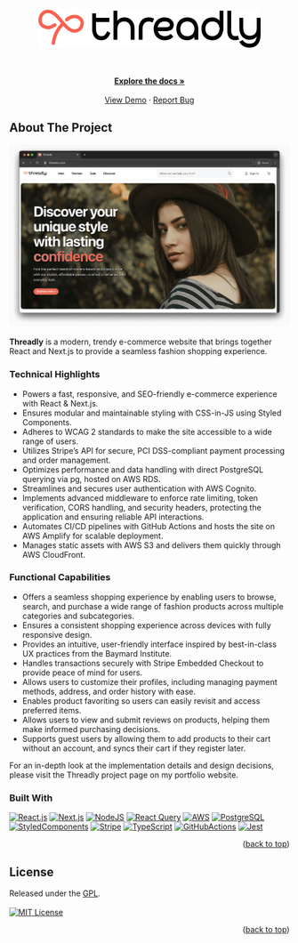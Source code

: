 <a name="readme-top"></a>

<!-- PROJECT LOGO -->
<br />
<div align="center">
<a href="https://github.com/jwinr/threadly">
<picture>
      <source media="(prefers-color-scheme: dark)" srcset="assets/logo_small_dark.png">
      <source media="(prefers-color-scheme: light)" srcset="assets/logo_small.png">
      <img src="assets/logo_small.png" alt="Threadly Logo" width="400">
    </picture>
    </a>
  <p align="center">
    <br />
    <br />
    <a href="https://github.com/jwinr/threadly"><strong>Explore the docs »</strong></a>
    <br />
    <br />
    <a href="https://github.com/jwinr/threadly">View Demo</a>
    ·
    <a href="https://github.com/jwinr/threadly/issues">Report Bug</a>
  </p>
</div>

<!-- ABOUT THE PROJECT -->

## About The Project

<div align="center">
  <a href="https://github.com/jwinr/threadly">
    <img src="assets/landing_page.png" alt="Threadly Landing Page" />
  </a>
</div>
<br />
<b>Threadly</b> is a modern, trendy e-commerce website that brings together React and Next.js to provide a seamless fashion shopping experience.

### Technical Highlights

- Powers a fast, responsive, and SEO-friendly e-commerce experience with React & Next.js.
- Ensures modular and maintainable styling with CSS-in-JS using Styled Components.
- Adheres to WCAG 2 standards to make the site accessible to a wide range of users.
- Utilizes Stripe’s API for secure, PCI DSS-compliant payment processing and order management.
- Optimizes performance and data handling with direct PostgreSQL querying via pg, hosted on AWS RDS.
- Streamlines and secures user authentication with AWS Cognito.
- Implements advanced middleware to enforce rate limiting, token verification, CORS handling, and security headers, protecting the application and ensuring reliable API interactions.
- Automates CI/CD pipelines with GitHub Actions and hosts the site on AWS Amplify for scalable deployment.
- Manages static assets with AWS S3 and delivers them quickly through AWS CloudFront.

### Functional Capabilities

- Offers a seamless shopping experience by enabling users to browse, search, and purchase a wide range of fashion products across multiple categories and subcategories.
- Ensures a consistent shopping experience across devices with fully responsive design.
- Provides an intuitive, user-friendly interface inspired by best-in-class UX practices from the Baymard Institute.
- Handles transactions securely with Stripe Embedded Checkout to provide peace of mind for users.
- Allows users to customize their profiles, including managing payment methods, address, and order history with ease.
- Enables product favoriting so users can easily revisit and access preferred items.
- Allows users to view and submit reviews on products, helping them make informed purchasing decisions.
- Supports guest users by allowing them to add products to their cart without an account, and syncs their cart if they register later.

<p>For an in-depth look at the implementation details and design decisions, please visit the Threadly project page on my portfolio website.</p>

### Built With

[![React.js][React-img]][React-url]
[![Next.js][Next-img]][Next-url]
[![NodeJS][NodeJS-img]][NodeJS-url]
[![React Query][ReactQuery-img]][ReactQuery-url]
[![AWS][AWS-img]][AWS-url]
[![PostgreSQL][Postgre-img]][Postgre-url]
[![StyledComponents][StyledComponents-img]][StyledComponents-url]
[![Stripe][Stripe-img]][Stripe-url]
[![TypeScript][TypeScript-img]][TypeScript-url]
[![GitHubActions][GitHubActions-img]][GitHubActions-url]
[![Jest][Jest-img]][Jest-url]

<p align="right">(<a href="#readme-top">back to top</a>)</p>

<!-- LICENSE -->

## License

Released under the <a href="https://www.gnu.org/licenses/gpl-3.0.html">GPL</a>.
<br />
<br />
[![MIT License][license-shield]][license-url]

<p align="right">(<a href="#readme-top">back to top</a>)</p>

<!-- MARKDOWN LINKS & IMAGES -->
<!-- https://www.markdownguide.org/basic-syntax/#reference-style-links -->

[license-shield]: https://img.shields.io/github/license/jwinr/threadly.svg?style=for-the-badge
[license-url]: https://github.com/jwinr/threadly/blob/master/LICENSE.txt
[Next-img]: https://img.shields.io/badge/next.js-%23000000.svg?style=for-the-badge&logo=next.js&logoColor=white
[Next-url]: https://nextjs.org/
[React-img]: https://img.shields.io/badge/react-%2320232a.svg?style=for-the-badge&logo=react&logoColor=61DAFB
[React-url]: https://reactjs.org/
[ReactQuery-img]: https://img.shields.io/badge/-React%20Query-FF4154?style=for-the-badge&logo=react%20query&logoColor=white
[ReactQuery-url]: https://tanstack.com/query/latest
[AWS-img]: https://img.shields.io/badge/Amazon_AWS-232F3E?style=for-the-badge&logo=amazonwebservices&logoColor=white
[AWS-url]: https://aws.amazon.com/
[Postgre-img]: https://img.shields.io/badge/postgresql-4169E1?style=for-the-badge&logo=postgresql&logoColor=white
[Postgre-url]: https://www.postgresql.org/
[Stripe-url]: https://stripe.dev/
[Stripe-img]: https://img.shields.io/badge/Stripe-626CD9?style=for-the-badge&logo=Stripe&logoColor=white
[StyledComponents-url]: https://styled-components.com/
[StyledComponents-img]: https://img.shields.io/badge/styled--components-DB7093?style=for-the-badge&logo=styled-components&logoColor=white
[TypeScript-img]: https://img.shields.io/badge/typescript-%23007ACC.svg?style=for-the-badge&logo=typescript&logoColor=white
[TypeScript-url]: https://www.typescriptlang.org/
[GitHubActions-img]: https://img.shields.io/badge/github%20actions-%232671E5.svg?style=for-the-badge&logo=githubactions&logoColor=white
[GitHubActions-url]: https://docs.github.com/en/actions
[Jest-img]: https://img.shields.io/badge/-jest-%23C21325?style=for-the-badge&logo=jest&logoColor=white
[Jest-url]: https://jestjs.io/
[NodeJS-img]: https://img.shields.io/badge/node.js-5FA04E?style=for-the-badge&logo=node.js&logoColor=white
[NodeJS-url]: https://nodejs.org/en
